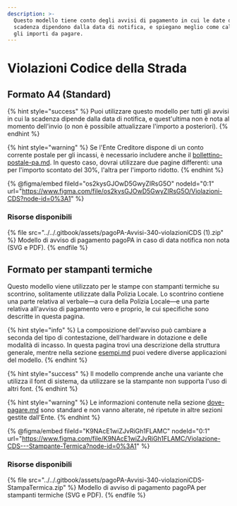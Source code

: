 ```yaml
---
description: >-
  Questo modello tiene conto degli avvisi di pagamento in cui le date di
  scadenza dipendono dalla data di notifica, e spiegano meglio come calcolare
  gli importi da pagare.
---
```


# Violazioni Codice della Strada

## Formato A4 (Standard)

{% hint style="success" %}
Puoi utilizzare questo modello per tutti gli avvisi in cui la scadenza dipende dalla data di notifica, e quest'ultima non è nota al momento dell'invio (o non è possibile attualizzare l'importo a posteriori).
{% endhint %}

{% hint style="warning" %}
Se l'Ente Creditore dispone di un conto corrente postale per gli incassi, è necessario includere anche il [bollettino-postale-pa.md](../../allegato-2/specifiche-tecniche/dati-per-il-pagamento/bollettino-postale-pa.md "mention"). In questo caso, dovrai utilizzare due pagine differenti: una per l'importo scontato del 30%, l'altra per l'importo ridotto.
{% endhint %}

{% @figma/embed fileId="os2kysGJOwD5GwyZIRsG5O" nodeId="0:1" url="https://www.figma.com/file/os2kysGJOwD5GwyZIRsG5O/Violazioni-CDS?node-id=0%3A1" %}

### Risorse disponibili

{% file src="../../.gitbook/assets/pagoPA-Avvisi-340-violazioniCDS (1).zip" %}
Modello di avviso di pagamento pagoPA in caso di data notifica non nota (SVG e PDF).
{% endfile %}

## Formato per stampanti termiche

Questo modello viene utilizzato per le stampe con stampanti termiche su scontrino, solitamente utilizzate dalla Polizia Locale. Lo scontrino contiene una parte relativa al verbale—a cura della Polizia Locale—e una parte relativa all'avviso di pagamento vero e proprio, le cui specifiche sono descritte in questa pagina.&#x20;

{% hint style="info" %}
La composizione dell'avviso può cambiare a seconda del tipo di contestazione, dell'hardware in dotazione e delle modalità di incasso. In questa pagina trovi una descrizione della struttura generale, mentre nella sezione [esempi.md](../esempi.md "mention") puoi vedere diverse applicazioni del modello.&#x20;
{% endhint %}

{% hint style="success" %}
Il modello comprende anche una variante che utilizza il font di sistema, da utilizzare se la stampante non supporta l'uso di altri font.
{% endhint %}

{% hint style="warning" %}
Le informazioni contenute nella sezione [dove-pagare.md](../../allegato-2/specifiche-tecniche/dove-pagare.md "mention") sono standard e non vanno alterate, né ripetute in altre sezioni gestite dall'Ente.
{% endhint %}

{% @figma/embed fileId="K9NAcE1wiZJvRiGh1FLAMC" nodeId="0:1" url="https://www.figma.com/file/K9NAcE1wiZJvRiGh1FLAMC/Violazione-CDS---Stampante-Termica?node-id=0%3A1" %}

### Risorse disponibili

{% file src="../../.gitbook/assets/pagoPA-Avvisi-340-violazioniCDS-StampaTermica.zip" %}
Modello di avviso di pagamento pagoPA per stampanti termiche (SVG e PDF).
{% endfile %}

###
